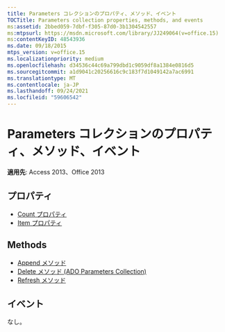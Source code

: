 ```yaml
---
title: Parameters コレクションのプロパティ、メソッド、イベント
TOCTitle: Parameters collection properties, methods, and events
ms:assetid: 2bbed059-7dbf-f305-87d0-3b1304542557
ms:mtpsurl: https://msdn.microsoft.com/library/JJ249064(v=office.15)
ms:contentKeyID: 48543936
ms.date: 09/18/2015
mtps_version: v=office.15
ms.localizationpriority: medium
ms.openlocfilehash: d34536c44c69a799dbd1c9059df8a1384e0816d5
ms.sourcegitcommit: a1d9041c20256616c9c183f7d1049142a7ac6991
ms.translationtype: MT
ms.contentlocale: ja-JP
ms.lasthandoff: 09/24/2021
ms.locfileid: "59606542"
---
```

# <a name="parameters-collection-properties-methods-and-events"></a>Parameters コレクションのプロパティ、メソッド、イベント

**適用先**: Access 2013、Office 2013

## <a name="properties"></a>プロパティ

- [Count プロパティ](count-property-ado.md)
- [Item プロパティ](item-property-ado.md)

## <a name="methods"></a>Methods

- [Append メソッド](append-method-ado.md)
- [Delete メソッド (ADO Parameters Collection)](delete-method-ado-parameters-collection.md)
- [Refresh メソッド](refresh-method-ado.md)

## <a name="events"></a>イベント

なし。

